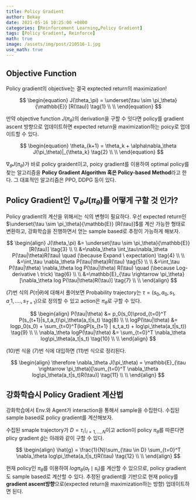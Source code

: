 ```yaml
---
title: Policy Gradient
author: Bekay
date: 2021-05-16 10:25:00 +0800
categories: [Reinforcement Learning,Policy Gradient]
tags: [Policy Gradient, Reinforce]
math: true
image: /assets/img/post/210516-1.jpg
use_math: true
---
```



## Objective Function

Policy gradient의 objective는 결국 exptected return의 maximization!

$$
\begin{equation}
J(\theta_\pi) = \underset{\tau \sim \pi_\theta}{\mathbb{E}} [R(\tau)] \tag{1} \\ \\
\end{equation}
$$

만약 objective function $J(\pi_\theta)$의 derivation을 구할 수 잇다면 policy를 gradient ascent 방향으로 업데이트하면 expected return을 maximization하는 poicy로 업데이트할 수 있다.

$$
\begin{equation}
\theta_{k+1} = \theta_k + \alpha\nabla_\theta J(\pi_\theta)|_{\theta_k} \tag{2} \\ \\
\end{equation}
$$

$\nabla_\theta J(\pi_\theta)$가 바로 policy graident이고, poicy gradient를 이용하여 optimal policy를 찾는 알고리즘을 **Policy Gradient Algorithm 혹은 Policy-based Method**라고 한다. 그 대표적인 알고리즘은 PPO, DDPG 등이 있다.

## Policy Gradient인 $\nabla_{\theta}J(\pi_\theta)$를 어떻게 구할 것 인가?

Policy gradient의 계산을 위해서는 식의 변형이 필요하다. 우선 expected return인 $\underset{\tau \sim \pi_\theta}{\mathbb{E}} [R(\tau)]$를 계산 가능한 형태로 변환하고, 강화학습을 진행하면서 얻는 sample based로 추정이 가능하게 해보자.

$$
\begin{align}
J(\theta_\pi) &= \underset{\tau \sim \pi_\theta}{\mathbb{E}} [R(\tau)] \tag{3} \\ \\
&=\nabla_\theta \int_\tau\nabla_\theta P(\tau|\theta)R(\tau) \quad (\because Expand \ expectation) \tag{4} \\ \\
&=\int_\tau \nabla_\theta P(\tau|\theta)R(\tau) \tag{5} \\ \\
&=\int_\tau P(\tau|\theta) \nabla_\theta log P(\tau|\theta) R(\tau) \quad (\because Log-derivative \ trick) \tag{6} \\ \\
&=\mathbb{E}_{\tau \rightarrow \pi_\theta}[\nabla_\theta log P(\tau|\theta)R(\tau)] \tag{7} \\ \\
\end{align}
$$

(7)번 식의 $P(\tau|\theta)$에 대해서 풀어보면
Probability trajectory는 $\tau =(s_0,a_0,s_1,a_,1,....,s_{T+1})$으로 정의할 수 있고 action은 $\pi_\theta$로 구할 수 있다.   

$$
\begin{align}
P(\tau|\theta) &= p_0(s_0)\prod_{t=0}^T P(s_{t+1}|s_t,a_t)\pi_\theta(a_t|s_t) \tag{8} \\ \\
logP(\tau|\theta) &= logp_0(s_0) + \sum_{t=0}^T(logP(s_{t+1} | s_t,a_t) + log\pi_\theta(a_t|s_t)) \tag{9} \\ \\
\nabla_\theta logP(\tau|\theta) &= \sum_{t=0}^T \nabla_\theta log\pi_\theta(a_t|s_t) \tag{10} \\ \\
\end{align}
$$

(10)번 식을 (7)번 식에 대입하면 (11)번 식으로 정리된다.   

$$
\begin{align}
\therefore \nabla_\theta J(\pi_\theta) = \mathbb{E}_{\tau \rightarrow \pi_\theta}[\sum_{t=0}^T \nabla_\theta log\pi_\theta(a_t|s_t)R(\tau)] \tag{11} \\ \\
\end{align}
$$


## 강화학습시 Policy Gradient 계산법
강화학습에서 Env.와 Agent가 interaction을 통해서 sample을 수집한다. 수집된 sample based로 policy gradient를 계산해보자.   

수집된 smaple trajectory가 $D = \tau_i \mid_{i=1,...,N}$이고 action이 policy $\pi_\theta$를 따른다면 plicy gradient $\hat{g}$는 아래와 같이 구할 수 있다.   

$$
\begin{align}
\hat{g} = \frac{1}{N}\sum_{\tau \in D} \sum_{t=0}^T \nabla_\theta log\pi_\theta(a_t|s_t)R(\tau) \tag{12} \\ \\
\end{align}
$$
   

현재 policy인 $\pi_\theta$를 이용하여 $log \pi_{\theta}(a_t \mid s_t)$를 계산할 수 있으므로, policy gradient도 sample based로 계산할 수 있다. 추정된 gradient를 기반으로 현재 policy를 **gradient ascent방향**으로(expected return을 maximization하는 방향) 업데이트하면 된다. 

<!-- ## Policy Gradient의 High-Variance 문제를 해결할 수 있을까?

Policy Gradient의 문제점은 $R(\tau)$를 얻기 위해서 batch of episodes만큼을 수행해야한다.
이는 학습을 느리게할 뿐만아니라 Gradient 추정에서도 High-varaince로 인한 unstable learning을 유발한다.

High-varaince 문제 해결을 위해서 Gradient 추정 과정에서 baseline을 빼줌으로 variance를 줄이고자한다.

기본적인 Policy Gradient는 아래와 같이 구할 수 있다.
```math
\nabla_\theta J(\pi_\theta) = \mathbb{{E}}_{\tau\rightarrow\pi_\theta}[\sum_{t=0}^{T}\nabla_\theta log\pi_\theta(a_t|s_t)R(\tau)]
```


Baseline을 위한 식 전개를 해보자

```math
\nabla_\theta J(\pi_\theta) = \mathbb{{E}}_{\tau\rightarrow\pi_\theta}[\sum_{t=0}^{T}\nabla_\theta log\pi_\theta(a_t|s_t)R(\tau)]
```

```math
\nabla_\theta J(\pi_\theta) = \mathbb{{E}}_{\tau\rightarrow\pi_\theta}[(\sum_{t=0}^{T}r_t)\nabla_\theta\sum_{t=0}^{T} log\pi_\theta(a_t|s_t)]
``` -->
